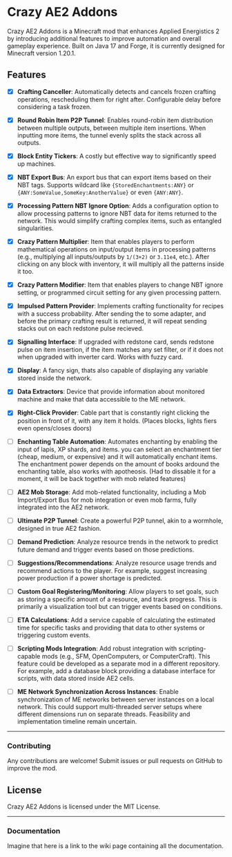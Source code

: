 # Crazy AE2 Addons

Crazy AE2 Addons is a Minecraft mod that enhances Applied Energistics 2 by introducing additional features to improve automation and overall gameplay experience. Built on Java 17 and Forge, it is currently designed for Minecraft version 1.20.1.

## Features

- [x] **Crafting Canceller**: Automatically detects and cancels frozen crafting operations, rescheduling them for right after. Configurable delay before considering a task frozen.

- [x] **Round Robin Item P2P Tunnel**: Enables round-robin item distribution between multiple outputs, between multiple item insertions. When inputting more items, the tunnel evenly splits the stack across all outputs.

- [x] **Block Entity Tickers**: A costly but effective way to significantly speed up machines.

- [x] **NBT Export Bus**: An export bus that can export items based on their NBT tags. Supports wildcard like ``{StoredEnchantments:ANY}`` or ``{ANY:SomeValue,SomeKey:AnotherValue}`` or even ``{ANY:ANY}``.

- [x] **Processing Pattern NBT Ignore Option**: Adds a configuration option to allow processing patterns to ignore NBT data for items returned to the network. This would simplify crafting complex items, such as entangled singularities.

- [x] **Crazy Pattern Multiplier**: Item that enables players to perform mathematical operations on input/output items in processing patterns (e.g., multiplying all inputs/outputs by ``1/(3+2)`` or `3.11e4`, etc.). After clicking on any block with inventory, it will multiply all the patterns inside it too.

- [x] **Crazy Pattern Modifier**: Item that enables players to change NBT ignore setting, or programmed circuit setting for any given processing pattern.

- [x] **Impulsed Pattern Provider**: Implements crafting functionality for recipes with a success probability. After sending the to some adapter, and before the primary crafting result is returned, it will repeat sending stacks out on each redstone pulse recieved.

- [x] **Signalling Interface**: If upgraded with redstone card, sends redstone pulse on item insertion, if the item matches any set filter, or if it does not when upgraded with inverter card. Works with fuzzy card.

- [x] **Display**: A fancy sign, thats also capable of displaying any variable stored inside the network. 

- [x] **Data Extractors**: Device that provide information about monitored machine and make that data accessible to the ME network.

- [x] **Right-Click Provider**: Cable part that is constantly right clicking the position in front of it, with any item it holds. (Places blocks, lights fiers even opens/closes doors)
 
- [ ] **Enchanting Table Automation**: Automates enchanting by enabling the input of lapis, XP shards, and items. you can select an enchantment tier (cheap, medium, or expensive) and it will automatically enchant items. The enchantment power depends on the amount of books ardound the enchanting table, also works with apotheosis. (Had to dissable it for a moment, it will be back together with mob related features)

- [ ] **AE2 Mob Storage**: Add mob-related functionality, including a Mob Import/Export Bus for mob integration or even mob farms, fully integrated into the AE2 network.

- [ ] **Ultimate P2P Tunnel**: Create a powerful P2P tunnel, akin to a wormhole, designed in true AE2 fashion.

- [ ] **Demand Prediction**: Analyze resource trends in the network to predict future demand and trigger events based on those predictions.

- [ ] **Suggestions/Recommendations**: Analyze resource usage trends and recommend actions to the player. For example, suggest increasing power production if a power shortage is predicted.

- [ ] **Custom Goal Registering/Monitoring**: Allow players to set goals, such as storing a specific amount of a resource, and track progress. This is primarily a visualization tool but can trigger events based on conditions.

- [ ] **ETA Calculations**: Add a service capable of calculating the estimated time for specific tasks and providing that data to other systems or triggering custom events.

- [ ] **Scripting Mods Integration**: Add robust integration with scripting-capable mods (e.g., SFM, OpenComputers, or ComputerCraft). This feature could be developed as a separate mod in a different repository. For example, add a database block providing a database interface for scripts, with data stored inside AE2 cells.

- [ ] **ME Network Synchronization Across Instances**: Enable synchronization of ME networks between server instances on a local network. This could support multi-threaded server setups where different dimensions run on separate threads. Feasibility and implementation timeline remain uncertain.

---

### Contributing
Any contributions are welcome! Submit issues or pull requests on GitHub to improve the mod.

## License

Crazy AE2 Addons is licensed under the MIT License.

---

### Documentation

Imagine that here is a link to the wiki page containing all the documentation.
